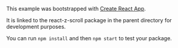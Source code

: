 This example was bootstrapped with [Create React App](https://github.com/facebook/create-react-app).

It is linked to the react-z-scroll package in the parent directory for development purposes.

You can run `npm install` and then `npm start` to test your package.
